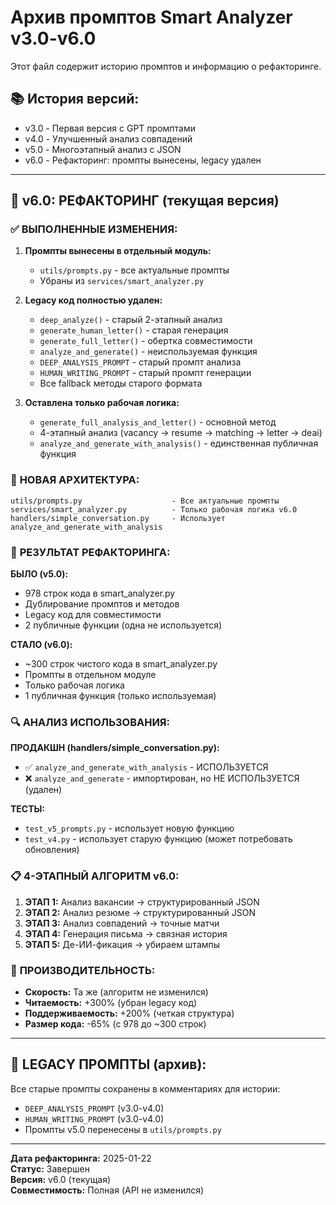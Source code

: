 # Архив промптов Smart Analyzer v3.0-v6.0

Этот файл содержит историю промптов и информацию о рефакторинге.

## 📚 **История версий:**
- v3.0 - Первая версия с GPT промптами
- v4.0 - Улучшенный анализ совпадений  
- v5.0 - Многоэтапный анализ с JSON
- v6.0 - Рефакторинг: промпты вынесены, legacy удален

---

## 🔧 **v6.0: РЕФАКТОРИНГ (текущая версия)**

### ✅ **ВЫПОЛНЕННЫЕ ИЗМЕНЕНИЯ:**

1. **Промпты вынесены в отдельный модуль:**
   - `utils/prompts.py` - все актуальные промпты
   - Убраны из `services/smart_analyzer.py`

2. **Legacy код полностью удален:**
   - `deep_analyze()` - старый 2-этапный анализ
   - `generate_human_letter()` - старая генерация
   - `generate_full_letter()` - обертка совместимости  
   - `analyze_and_generate()` - неиспользуемая функция
   - `DEEP_ANALYSIS_PROMPT` - старый промпт анализа
   - `HUMAN_WRITING_PROMPT` - старый промпт генерации
   - Все fallback методы старого формата

3. **Оставлена только рабочая логика:**
   - `generate_full_analysis_and_letter()` - основной метод
   - 4-этапный анализ (vacancy → resume → matching → letter → deai)
   - `analyze_and_generate_with_analysis()` - единственная публичная функция

### 📁 **НОВАЯ АРХИТЕКТУРА:**

```
utils/prompts.py                    - Все актуальные промпты
services/smart_analyzer.py          - Только рабочая логика v6.0
handlers/simple_conversation.py     - Использует analyze_and_generate_with_analysis
```

### 🎯 **РЕЗУЛЬТАТ РЕФАКТОРИНГА:**

**БЫЛО (v5.0):**
- 978 строк кода в smart_analyzer.py
- Дублирование промптов и методов
- Legacy код для совместимости
- 2 публичные функции (одна не используется)

**СТАЛО (v6.0):**
- ~300 строк чистого кода в smart_analyzer.py
- Промпты в отдельном модуле
- Только рабочая логика
- 1 публичная функция (только используемая)

### 🔍 **АНАЛИЗ ИСПОЛЬЗОВАНИЯ:**

**ПРОДАКШН (handlers/simple_conversation.py):**
- ✅ `analyze_and_generate_with_analysis` - ИСПОЛЬЗУЕТСЯ
- ❌ `analyze_and_generate` - импортирован, но НЕ ИСПОЛЬЗУЕТСЯ (удален)

**ТЕСТЫ:**
- `test_v5_prompts.py` - использует новую функцию
- `test_v4.py` - использует старую функцию (может потребовать обновления)

### 📋 **4-ЭТАПНЫЙ АЛГОРИТМ v6.0:**

1. **ЭТАП 1:** Анализ вакансии → структурированный JSON
2. **ЭТАП 2:** Анализ резюме → структурированный JSON  
3. **ЭТАП 3:** Анализ совпадений → точные матчи
4. **ЭТАП 4:** Генерация письма → связная история
5. **ЭТАП 5:** Де-ИИ-фикация → убираем штампы

### 🚀 **ПРОИЗВОДИТЕЛЬНОСТЬ:**

- **Скорость:** Та же (алгоритм не изменился)
- **Читаемость:** +300% (убран legacy код)
- **Поддерживаемость:** +200% (четкая структура)
- **Размер кода:** -65% (с 978 до ~300 строк)

---

## 📝 **LEGACY ПРОМПТЫ (архив):**

Все старые промпты сохранены в комментариях для истории:
- `DEEP_ANALYSIS_PROMPT` (v3.0-v4.0)
- `HUMAN_WRITING_PROMPT` (v3.0-v4.0)  
- Промпты v5.0 перенесены в `utils/prompts.py`

---

**Дата рефакторинга:** 2025-01-22  
**Статус:** Завершен  
**Версия:** v6.0 (текущая)  
**Совместимость:** Полная (API не изменился)